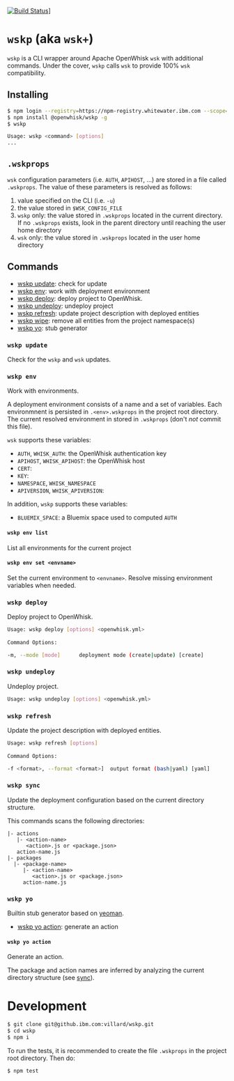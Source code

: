[![Build Status](https://travis-ci.org/lionelvillard/openwhisk-wskp.svg?branch=master)](https://travis-ci.org/lionelvillard/openwhisk-wskp)]

# `wskp` (aka `wsk+`)

`wskp` is a CLI wrapper around Apache OpenWhisk `wsk` with additional commands. Under the cover, `wskp` calls `wsk` to provide 100% `wsk` compatibility.

## Installing

 

```bash
$ npm login --registry=https://npm-registry.whitewater.ibm.com --scope=@openwhisk
$ npm install @openwhisk/wskp -g
$ wskp

Usage: wskp <command> [options]
...
```

## `.wskprops`

`wsk` configuration parameters (i.e. `AUTH`, `APIHOST`, ...) are stored in a file called `.wskprops`. The value of these parameters is resolved as follows:
1. value specified on the CLI (i.e. `-u`)
1. the value stored in `$WSK_CONFIG_FILE`
1. `wskp` only: the value stored in `.wskprops` located in the current directory. If no `.wskprops` exists, look in the parent directory until reaching the user home directory 
1. `wsk` only: the value stored in `.wskprops` located in the user home directory

## Commands

- [wskp update](#wskp-update): check for update 
- [wskp env](#wskp-env): work with deployment environment
- [wskp deploy](#wskp-deploy): deploy project to OpenWhisk.
- [wskp undeploy](#wskp-undeploy): undeploy project 
- [wskp refresh](#wskp-refresh): update project description with deployed entities 
- [wskp wipe](#wskp-wipe): remove all entities from the project namespace(s)
- [wskp yo](#wskp-yo): stub generator

### `wskp update`

Check for the `wskp` and `wsk` updates.

### `wskp env`

Work with environments.

A deployment environment consists of a name and a set of variables. Each environmnent is persisted in `.<env>.wskprops` in the project root directory. The current resolved environment in stored in `.wskprops` (don't *not* commit this file).

`wsk` supports these variables:
- `AUTH`, `WHISK_AUTH`: the OpenWhisk authentication key
- `APIHOST`, `WHISK_APIHOST`: the OpenWhisk host 
- `CERT`: 
- `KEY`:
- `NAMESPACE`, `WHISK_NAMESPACE`
- `APIVERSION`, `WHISK_APIVERSION`:

In addition, `wskp` supports these variables:
- `BLUEMIX_SPACE`: a Bluemix space used to computed `AUTH`  

#### `wskp env list`

List all environments for the current project

#### `wskp env set <envname>`

Set the current environment to `<envname>`. Resolve missing environment variables when needed.


### `wskp deploy`

Deploy project to OpenWhisk.

```bash
Usage: wskp deploy [options] <openwhisk.yml>
  
Command Options:

-m, --mode [mode]      deployment mode (create|update) [create]
```  

### `wskp undeploy`

Undeploy project.

```bash
Usage: wskp undeploy [options] <openwhisk.yml>
```  

### `wskp refresh`

Update the project description with deployed entities.

```bash
Usage: wskp refresh [options]
  
Command Options:

-f <format>, --format <format>]  output format (bash|yaml) [yaml]
```  

### `wskp sync`


Update the deployment configuration based on the current directory structure.

This commands scans the following directories:

    |- actions
       |- <action-name>
          <action>.js or <package.json>
       action-name.js
    |- packages
      |- <package-name>
         |- <action-name>
            <action>.js or <package.json>
         action-name.js


### `wskp yo`

Builtin stub generator based on [yeoman](http://yeoman.io/).

- [wskp yo action](#wskp-yo-action): generate an action


#### `wskp yo action`

Generate an action.

The package and action names are inferred by analyzing the current directory structure (see [sync](#wskp-project-sync)).



# Development

```bash
$ git clone git@github.ibm.com:villard/wskp.git
$ cd wskp
$ npm i
```

To run the tests, it is recommended to create the file `.wskprops` in the project root directory. Then do:

```bash
$ npm test
```


